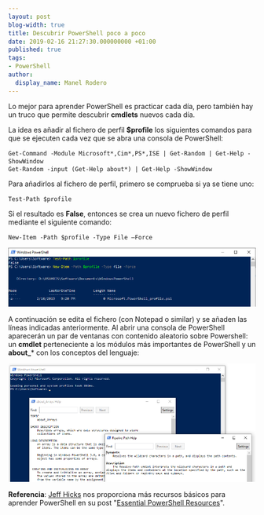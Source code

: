 ```yaml
---
layout: post
blog-width: true
title: Descubrir PowerShell poco a poco
date: 2019-02-16 21:27:30.000000000 +01:00
published: true
tags:
- PowerShell
author:
  display_name: Manel Rodero
---
```


Lo mejor para aprender PowerShell es practicar cada día, pero también hay un truco que permite descubrir **cmdlets** nuevos cada día.

La idea es añadir al fichero de perfil **$profile** los siguientes comandos para que se ejecuten cada vez que se abra una consola de PowerShell:
    
    
    Get-Command -Module Microsoft*,Cim*,PS*,ISE | Get-Random | Get-Help -ShowWindow
    Get-Random -input (Get-Help about*) | Get-Help -ShowWindow
    

Para añadirlos al fichero de perfil, primero se comprueba si ya se tiene uno:
    
    
    Test-Path $profile
    

Si el resultado es **False**, entonces se crea un nuevo fichero de perfil mediante el siguiente comando:
    
    
    New-Item -Path $profile -Type File –Force
    

![Creación del fichero de perfil de PowerShell][1]

A continuación se edita el fichero (con Notepad o similar) y se añaden las líneas indicadas anteriormente. Al abrir una consola de PowerShell aparecerán un par de ventanas con contenido aleatorio sobre Powershell: un **cmdlet** perteneciente a los módulos más importantes de PowerShell y un **about_*** con los conceptos del lenguaje:

![Conceptos aleatorios sobre PowerShell][2]  

**Referencia**: [Jeff Hicks][3] nos proporciona más recursos básicos para aprender PowerShell en su post "[Essential PowerShell Resources][4]".

[1]: /assets/img/blog/2019-02-16_image_1.png "Creación del fichero de perfil de PowerShell"
[2]: /assets/img/blog/2019-02-16_image_2.png "Conceptos aleatorios sobre PowerShell"
[3]: https://twitter.com/JeffHicks
[4]: http://jdhitsolutions.com/blog/essential-powershell-resources/
